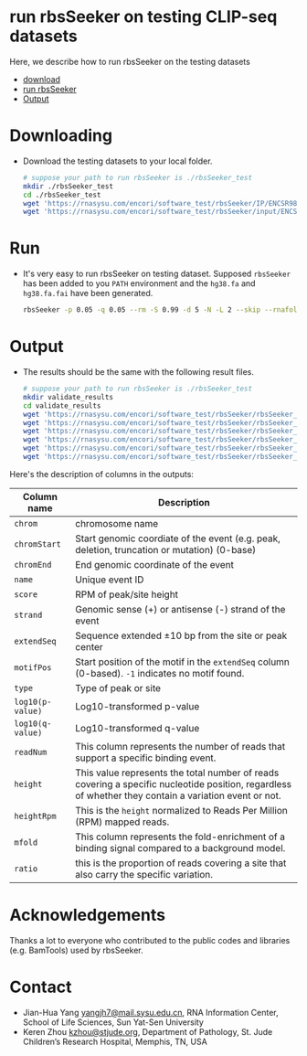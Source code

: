 # run rbsSeeker on testing CLIP-seq datasets
Here, we describe how to run rbsSeeker on the testing datasets

- [download](#Downloading)
- [run rbsSeeker](#Run)
- [Output](#Output)

# Downloading
* Download the testing datasets to your local folder.

    ```bash
    # suppose your path to run rbsSeeker is ./rbsSeeker_test
    mkdir ./rbsSeeker_test
    cd ./rbsSeeker_test
    wget 'https://rnasysu.com/encori/software_test/rbsSeeker/IP/ENCSR987FTF-rep1.STAR.Aligned.sortedByCoord.out.bam'
    wget 'https://rnasysu.com/encori/software_test/rbsSeeker/input/ENCSR799EKA-rep1.STAR.Aligned.sortedByCoord.out.bam'
    ```

# Run
* It's very easy to run rbsSeeker on testing dataset. Supposed `rbsSeeker` has been added to you `PATH` environment and the `hg38.fa` and `hg38.fa.fai` have been generated.
    ```bash
    rbsSeeker -p 0.05 -q 0.05 --rm -S 0.99 -d 5 -N -L 2 --skip --rnafold --fa hg38.fa --fai hg38.fa.fai --treat ./ENCSR987FTF-rep1.STAR.Aligned.sortedByCoord.out.bam --control ./ENCSR799EKA-rep1.STAR.Aligned.sortedByCoord.out.bam --outdir ./ --prefix ENCSR987FTF-rep1
    ```

# Output
* The results should be the same with the following result files.

    ```bash
    # suppose your path to run rbsSeeker is ./rbsSeeker_test
    mkdir validate_results
    cd validate_results
    wget 'https://rnasysu.com/encori/software_test/rbsSeeker/rbsSeeker_output/ENCSR987FTF-repl_Insertion.bed'
    wget 'https://rnasysu.com/encori/software_test/rbsSeeker/rbsSeeker_output/ENCSR987FTF-repl_Peak.bed'
    wget 'https://rnasysu.com/encori/software_test/rbsSeeker/rbsSeeker_output/ENCSR987FTF-repl_Truncation.bed'
    wget 'https://rnasysu.com/encori/software_test/rbsSeeker/rbsSeeker_output/ENCSR987FTF-repl_Mutation.bed'
    wget 'https://rnasysu.com/encori/software_test/rbsSeeker/rbsSeeker_output/ENCSR987FTF-repl_End.bed'
    wget 'https://rnasysu.com/encori/software_test/rbsSeeker/rbsSeeker_output/ENCSR987FTF-repl_Deletion.bed'
    ```

Here's the description of columns in the outputs:

| Column name      | Description
| -----------      |----------
| `chrom`          | chromosome name
| `chromStart`     | Start genomic coordiate of the event (e.g. peak, deletion, truncation or mutation) (0-base)
| `chromEnd`       | End genomic coordinate of the event
| `name`           | Unique event ID
| `score`          | RPM of peak/site height
| `strand`         | Genomic sense (+) or antisense (-) strand of the event
| `extendSeq`      | Sequence extended ±10 bp from the site or peak center
| `motifPos`       | Start position of the motif in the `extendSeq` column (0-based). `-1` indicates no motif found.
| `type`           | Type of peak or site
| `log10(p-value)` | Log10-transformed p-value
| `log10(q-value)` | Log10-transformed q-value
| `readNum`        | This column represents the number of reads that support a specific binding event.
| `height`         | This value represents the total number of reads covering a specific nucleotide position, regardless of whether they contain a variation event or not.
| `heightRpm`      | This is the `height` normalized to Reads Per Million (RPM) mapped reads.
| `mfold`          | This column represents the fold-enrichment of a binding signal compared to a background model.
| `ratio`          | this is the proportion of reads covering a site that also carry the specific variation.

# Acknowledgements
Thanks a lot to everyone who contributed to the public codes and libraries (e.g. BamTools) used by rbsSeeker.

# Contact
* Jian-Hua Yang <yangjh7@mail.sysu.edu.cn>, RNA Information Center, School of Life Sciences, Sun Yat-Sen University<BR>
* Keren Zhou <kzhou@stjude.org>, Department of Pathology, St. Jude Children’s Research Hospital, Memphis, TN, USA<BR>
